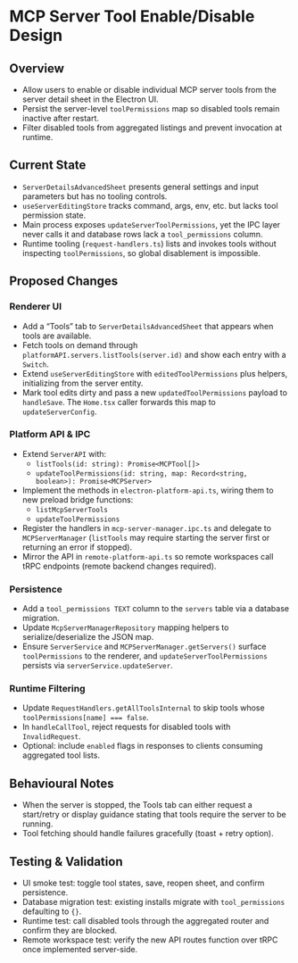 # MCP Server Tool Enable/Disable Design

## Overview
- Allow users to enable or disable individual MCP server tools from the server detail sheet in the Electron UI.
- Persist the server-level `toolPermissions` map so disabled tools remain inactive after restart.
- Filter disabled tools from aggregated listings and prevent invocation at runtime.

## Current State
- `ServerDetailsAdvancedSheet` presents general settings and input parameters but has no tooling controls.
- `useServerEditingStore` tracks command, args, env, etc. but lacks tool permission state.
- Main process exposes `updateServerToolPermissions`, yet the IPC layer never calls it and database rows lack a `tool_permissions` column.
- Runtime tooling (`request-handlers.ts`) lists and invokes tools without inspecting `toolPermissions`, so global disablement is impossible.

## Proposed Changes
### Renderer UI
- Add a “Tools” tab to `ServerDetailsAdvancedSheet` that appears when tools are available.
- Fetch tools on demand through `platformAPI.servers.listTools(server.id)` and show each entry with a `Switch`.
- Extend `useServerEditingStore` with `editedToolPermissions` plus helpers, initializing from the server entity.
- Mark tool edits dirty and pass a new `updatedToolPermissions` payload to `handleSave`. The `Home.tsx` caller forwards this map to `updateServerConfig`.

### Platform API & IPC
- Extend `ServerAPI` with:
  - `listTools(id: string): Promise<MCPTool[]>`
  - `updateToolPermissions(id: string, map: Record<string, boolean>): Promise<MCPServer>`
- Implement the methods in `electron-platform-api.ts`, wiring them to new preload bridge functions:
  - `listMcpServerTools`
  - `updateToolPermissions`
- Register the handlers in `mcp-server-manager.ipc.ts` and delegate to `MCPServerManager` (`listTools` may require starting the server first or returning an error if stopped).
- Mirror the API in `remote-platform-api.ts` so remote workspaces call tRPC endpoints (remote backend changes required).

### Persistence
- Add a `tool_permissions TEXT` column to the `servers` table via a database migration.
- Update `McpServerManagerRepository` mapping helpers to serialize/deserialize the JSON map.
- Ensure `ServerService` and `MCPServerManager.getServers()` surface `toolPermissions` to the renderer, and `updateServerToolPermissions` persists via `serverService.updateServer`.

### Runtime Filtering
- Update `RequestHandlers.getAllToolsInternal` to skip tools whose `toolPermissions[name] === false`.
- In `handleCallTool`, reject requests for disabled tools with `InvalidRequest`.
- Optional: include `enabled` flags in responses to clients consuming aggregated tool lists.

## Behavioural Notes
- When the server is stopped, the Tools tab can either request a start/retry or display guidance stating that tools require the server to be running.
- Tool fetching should handle failures gracefully (toast + retry option).

## Testing & Validation
- UI smoke test: toggle tool states, save, reopen sheet, and confirm persistence.
- Database migration test: existing installs migrate with `tool_permissions` defaulting to `{}`.
- Runtime test: call disabled tools through the aggregated router and confirm they are blocked.
- Remote workspace test: verify the new API routes function over tRPC once implemented server-side.
